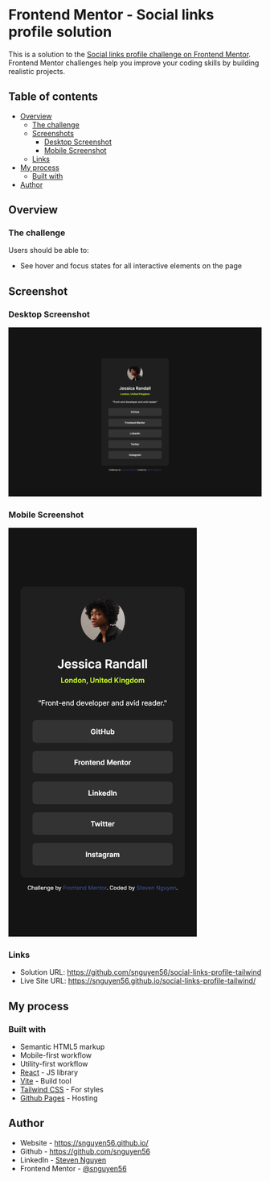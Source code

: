 # Frontend Mentor - Social links profile solution

This is a solution to the [Social links profile challenge on Frontend Mentor](https://www.frontendmentor.io/challenges/social-links-profile-UG32l9m6dQ). Frontend Mentor challenges help you improve your coding skills by building realistic projects.

## Table of contents

- [Overview](#overview)
  - [The challenge](#the-challenge)
  - [Screenshots](#screenshot)
    - [Desktop Screenshot](#desktop-screenshot)
    - [Mobile Screenshot](#mobile-screenshot)
  - [Links](#links)
- [My process](#my-process)
  - [Built with](#built-with)
- [Author](#author)

## Overview

### The challenge

Users should be able to:

- See hover and focus states for all interactive elements on the page

## Screenshot

### Desktop Screenshot

![](./src/assets/images/desktop.png)

### Mobile Screenshot

![](./src/assets/images/mobile.png)

### Links

- Solution URL: https://github.com/snguyen56/social-links-profile-tailwind
- Live Site URL: https://snguyen56.github.io/social-links-profile-tailwind/

## My process

### Built with

- Semantic HTML5 markup
- Mobile-first workflow
- Utility-first workflow
- [React](https://reactjs.org/) - JS library
- [Vite](https://vitejs.dev/) - Build tool
- [Tailwind CSS](https://tailwindcss.com/) - For styles
- [Github Pages](https://pages.github.com/) - Hosting

## Author

- Website - https://snguyen56.github.io/
- Github - https://github.com/snguyen56
- LinkedIn - [Steven Nguyen](https://www.linkedin.com/in/steven-nguyen-bb5568216/)
- Frontend Mentor - [@snguyen56](https://www.frontendmentor.io/profile/snguyen56)
